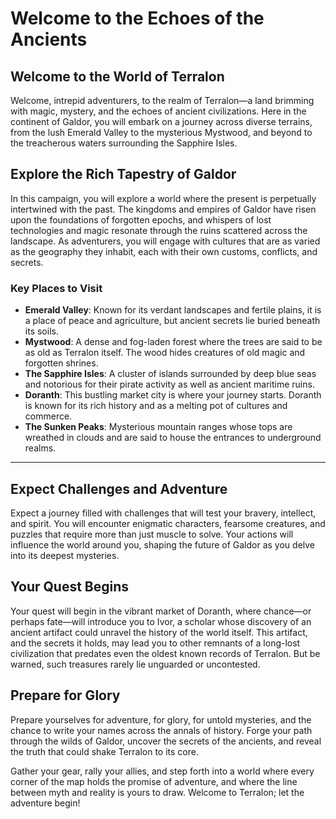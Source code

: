 # Welcome to the Echoes of the Ancients

## Welcome to the World of Terralon

Welcome, intrepid adventurers, to the realm of Terralon—a land brimming with magic, mystery, and the echoes of ancient civilizations. Here in the continent of Galdor, you will embark on a journey across diverse terrains, from the lush Emerald Valley to the mysterious Mystwood, and beyond to the treacherous waters surrounding the Sapphire Isles.

## Explore the Rich Tapestry of Galdor

In this campaign, you will explore a world where the present is perpetually intertwined with the past. The kingdoms and empires of Galdor have risen upon the foundations of forgotten epochs, and whispers of lost technologies and magic resonate through the ruins scattered across the landscape. As adventurers, you will engage with cultures that are as varied as the geography they inhabit, each with their own customs, conflicts, and secrets.

### Key Places to Visit

- **Emerald Valley**: Known for its verdant landscapes and fertile plains, it is a place of peace and agriculture, but ancient secrets lie buried beneath its soils.
- **Mystwood**: A dense and fog-laden forest where the trees are said to be as old as Terralon itself. The wood hides creatures of old magic and forgotten shrines.
- **The Sapphire Isles**: A cluster of islands surrounded by deep blue seas and notorious for their pirate activity as well as ancient maritime ruins.
- **Doranth**: This bustling market city is where your journey starts. Doranth is known for its rich history and as a melting pot of cultures and commerce.
- **The Sunken Peaks**: Mysterious mountain ranges whose tops are wreathed in clouds and are said to house the entrances to underground realms.

---

## Expect Challenges and Adventure

Expect a journey filled with challenges that will test your bravery, intellect, and spirit. You will encounter enigmatic characters, fearsome creatures, and puzzles that require more than just muscle to solve. Your actions will influence the world around you, shaping the future of Galdor as you delve into its deepest mysteries.

## Your Quest Begins

Your quest will begin in the vibrant market of Doranth, where chance—or perhaps fate—will introduce you to Ivor, a scholar whose discovery of an ancient artifact could unravel the history of the world itself. This artifact, and the secrets it holds, may lead you to other remnants of a long-lost civilization that predates even the oldest known records of Terralon. But be warned, such treasures rarely lie unguarded or uncontested.

## Prepare for Glory

Prepare yourselves for adventure, for glory, for untold mysteries, and the chance to write your names across the annals of history. Forge your path through the wilds of Galdor, uncover the secrets of the ancients, and reveal the truth that could shake Terralon to its core.

Gather your gear, rally your allies, and step forth into a world where every corner of the map holds the promise of adventure, and where the line between myth and reality is yours to draw. Welcome to Terralon; let the adventure begin!